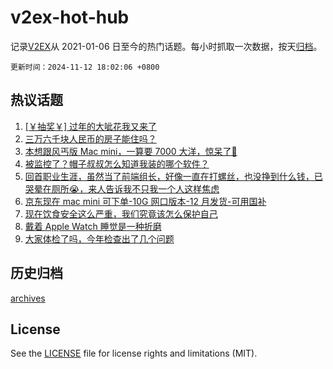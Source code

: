 # v2ex-hot-hub

 记录[V2EX](https://www.v2ex.com/)从 2021-01-06 日至今的热门话题。每小时抓取一次数据，按天[归档](archives)。

`更新时间：2024-11-12 18:02:06 +0800`

## 热议话题

1. [[￥抽奖￥] 过年的大呲花我又来了](https://www.v2ex.com/t/1088617)
1. [三万六千块人民币的房子能住吗？](https://www.v2ex.com/t/1088705)
1. [本想跟风丐版 Mac mini，一算要 7000 大洋，惊呆了🤯](https://www.v2ex.com/t/1088757)
1. [被监控了？帽子叔叔怎么知道我装的哪个软件？](https://www.v2ex.com/t/1088801)
1. [回首职业生涯，虽然当了前端组长，好像一直在打螺丝，也没挣到什么钱，已哭晕在厕所😭，来人告诉我不只我一个人这样焦虑](https://www.v2ex.com/t/1088737)
1. [京东现在 mac mini 可下单-10G 网口版本-12 月发货-可用国补](https://www.v2ex.com/t/1088736)
1. [现在饮食安全这么严重，我们究竟该怎么保护自己](https://www.v2ex.com/t/1088834)
1. [戴着 Apple Watch 睡觉是一种折磨](https://www.v2ex.com/t/1088829)
1. [大家体检了吗，今年检查出了几个问题](https://www.v2ex.com/t/1088742)

## 历史归档

[archives](archives)

## License

See the [LICENSE](LICENSE) file for license rights and limitations (MIT).
